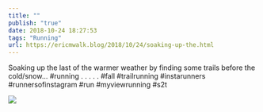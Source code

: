 ```yaml
---
title: ""
publish: "true"
date: 2018-10-24 18:27:53
tags: "Running"
url: https://ericmwalk.blog/2018/10/24/soaking-up-the.html
---
```


Soaking up the last of the warmer weather by finding some trails before the cold/snow... #running .
.
.
.
.
#fall #trailrunning #instarunners #runnersofinstagram #run #myviewrunning #s2t

![](https://ericmwalk.blog/uploads/2022/92cfed75a6.jpg)